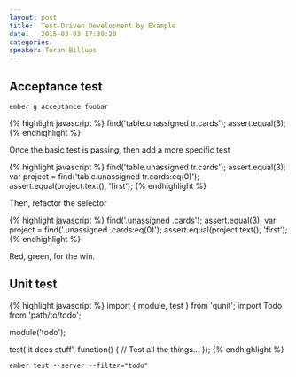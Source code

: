```yaml
---
layout: post
title:  Test-Driven Development by Example
date:   2015-03-03 17:30:20
categories:
speaker: Toran Billups
---
```


## Acceptance test

`ember g acceptance foobar`

{% highlight javascript %}
find('table.unassigned tr.cards');
assert.equal(3);
{% endhighlight %}

Once the basic test is passing, then add a more specific test

{% highlight javascript %}
find('table.unassigned tr.cards');
assert.equal(3);
var project = find('table.unassigned tr.cards:eq(0)');
assert.equal(project.text(), 'first');
{% endhighlight %}

Then, refactor the selector

{% highlight javascript %}
find('.unassigned .cards');
assert.equal(3);
var project = find('.unassigned .cards:eq(0)');
assert.equal(project.text(), 'first');
{% endhighlight %}

Red, green, for the win.

## Unit test

{% highlight javascript %}
import { module, test } from 'qunit';
import Todo from 'path/to/todo';

module('todo');

test('it does stuff', function() {
  // Test all the things...
});
{% endhighlight %}


`ember test --server --filter="todo"`

